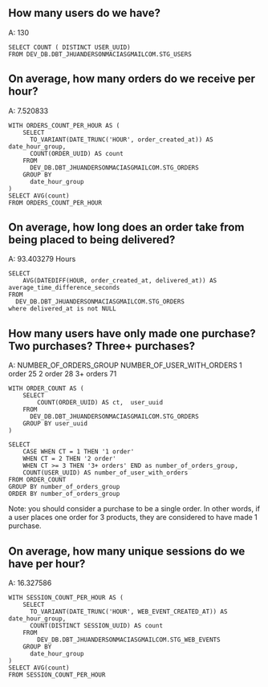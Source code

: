 ## How many users do we have?
A: 130
``` 
SELECT COUNT ( DISTINCT USER_UUID) 
FROM DEV_DB.DBT_JHUANDERSONMACIASGMAILCOM.STG_USERS
```

## On average, how many orders do we receive per hour?

A: 7.520833
``` 
WITH ORDERS_COUNT_PER_HOUR AS (
    SELECT
      TO_VARIANT(DATE_TRUNC('HOUR', order_created_at)) AS date_hour_group,
      COUNT(ORDER_UUID) AS count
    FROM
      DEV_DB.DBT_JHUANDERSONMACIASGMAILCOM.STG_ORDERS
    GROUP BY
      date_hour_group
)
SELECT AVG(count)
FROM ORDERS_COUNT_PER_HOUR
```

## On average, how long does an order take from being placed to being delivered?
A: 93.403279 Hours
```
SELECT
    AVG(DATEDIFF(HOUR, order_created_at, delivered_at)) AS average_time_difference_seconds
FROM
  DEV_DB.DBT_JHUANDERSONMACIASGMAILCOM.STG_ORDERS
where delivered_at is not NULL
```

## How many users have only made one purchase? Two purchases? Three+ purchases?

A:
NUMBER_OF_ORDERS_GROUP	NUMBER_OF_USER_WITH_ORDERS
1 order	                25
2 order	                28
3+ orders	            71

```
WITH ORDER_COUNT AS (
    SELECT
        COUNT(ORDER_UUID) AS ct,  user_uuid
    FROM
      DEV_DB.DBT_JHUANDERSONMACIASGMAILCOM.STG_ORDERS
    GROUP BY user_uuid
)

SELECT 
    CASE WHEN CT = 1 THEN '1 order' 
    WHEN CT = 2 THEN '2 order'
    WHEN CT >= 3 THEN '3+ orders' END as number_of_orders_group, 
    COUNT(USER_UUID) AS number_of_user_with_orders
FROM ORDER_COUNT
GROUP BY number_of_orders_group
ORDER BY number_of_orders_group
```

Note: you should consider a purchase to be a single order. In other words, if a user places one order for 3 products, they are considered to have made 1 purchase.

## On average, how many unique sessions do we have per hour?
A: 16.327586
```
WITH SESSION_COUNT_PER_HOUR AS (
    SELECT
      TO_VARIANT(DATE_TRUNC('HOUR', WEB_EVENT_CREATED_AT)) AS date_hour_group,
      COUNT(DISTINCT SESSION_UUID) AS count
    FROM
        DEV_DB.DBT_JHUANDERSONMACIASGMAILCOM.STG_WEB_EVENTS
    GROUP BY
      date_hour_group
)
SELECT AVG(count)
FROM SESSION_COUNT_PER_HOUR
```